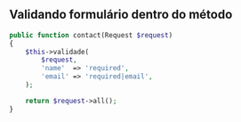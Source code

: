 ## Validando formulário dentro do método

```php
public function contact(Request $request)
{
	$this->validade(
		$request,
		'name'  => 'required',
		'email' => 'required|email',
	);

	return $request->all();
}
```
<!--stackedit_data:
eyJoaXN0b3J5IjpbNDM1Mjg5MDU3XX0=
-->